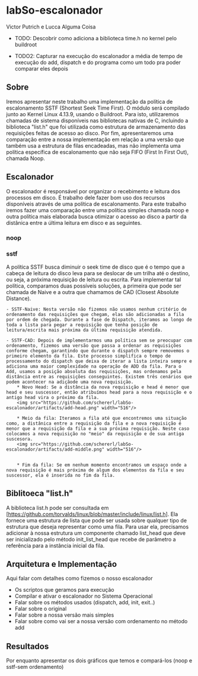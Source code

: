 # labSo-escalonador
Victor Putrich e Lucca Alguma Coisa

 - TODO: Descobrir como adiciona a biblioteca time.h no kernel pelo buildroot

 - TODO2: Capturar na execução do escalonador a média de tempo de execução do add, dispatch e do programa como um todo pra poder comparar eles depois

## Sobre
Iremos apresentar neste trabalho uma implementação da política de escalonamento SSTF (Shortest Seek Time First). O módulo será compilado junto ao Kernel Linux 4.13.9, usando o Buildroot. Para isto, utilizaremos chamadas de sistema disponíveis nas bibliotecas nativas de C, incluindo a biblioteca "list.h" que foi utilizada como estrutura de armazenamento das requisições feitas de acesso ao disco. Por fim, apresentaremos uma comparação entre a nossa implementação em relação a uma versão que também usa a estrutura de filas encadeadas, mas não implementa uma política específica de escalonamento que não seja FIFO (First In First Out), chamada Noop.

## Escalonador
O escalonador é responsável por organizar o recebimento e leitura dos processos em disco. É trabalho dele fazer bom uso dos recursos disponíveis através de uma política
de escalonamento. Para este trabalho iremos fazer uma comparação entre uma política simples chamada noop e outra política mais elaborada busca otimizar o acesso ao disco
a partir da distânica entre a última leitura em disco e as seguintes.

### noop

### sstf
A política SSTF busca diminuir o seek time de disco que é o tempo que a cabeça de leitura do disco leva para se deslocar de um trilha até o destino, ou seja, a próxima requisição de leitura ou escrita. Para implementar tal política, comparamos duas possíveis soluções, a primeira que pode ser chamada de Naive e a outra que chamamos de CAD (Closest Absolute Distance).

    - SSTF-Naive: Nesta versão não fizemos não usamos nenhum critério de ordenamento das requisições que chegam, elas são adicionadas a fila por ordem de chegada. Durante a fase de Dispatch, iteramos ao longo de toda a lista para pegar a requisição que tenha posição de leitura/escrita mais próxima da última requisição atendida.
    
    - SSTF-CAD: Depois de implementarmos uma política sem se preocupar com ordenamento, fizemos uma versão que passa a ordenar as requisições conforme chegam, garantindo que durante o dispatch sempre removemos o primeiro elemento da fila. Este processo simplifica o tempo de processamento do dispatch que deixa de iterar a lista inteira sempre e adiciona uma maior complexidade na operação de ADD da fila. Para o Add, usamos a posição absoluta das requisições, mas ordenamos pela distância entre as requisições conseguintes. Existem três cenários que podem acontecer na adiçãode uma nova requisição.
        * Novo Head: Se a distância da nova requisição e head é menor que head e seu suscessor, então atribuímos head para a nova requisição e o antigo head vira o próximo da fila.
        <img src="https://github.com/schererl/labSo-escalonador/artifacts/add-head.png" width="516"/>

        * Meio da fila: Iteramos a fila até que encontremos uma situação como, a distânica entre a requisição da fila e a nova requisição é menor que a requisição da fila e a sua próxima requisição. Neste caso colocamos a nova requisição no "meio" da requisição e de sua antiga suscesora.
        <img src="https://github.com/schererl/labSo-escalonador/artifacts/add-middle.png" width="516"/>

        
        * Fim da fila: Se em nenhum momento encontramos um espaço onde a nova requisição é mais próxima de algum dos elementos da fila e seu suscessor, ela é inserida no fim da fila.


## Biblitoeca "list.h"
A biblioteca list.h pode ser consultada em [https://github.com/torvalds/linux/blob/master/include/linux/list.h]. Ela fornece uma estrutura de lista que pode ser usada sobre qualquer tipo de estrutura que deseja representar como uma fila. Para usar ela, precisamos adicionar à nossa estrutura um componente chamado list_head que deve ser inicializado pelo método init_list_head que recebe de parâmetro a referência para a instância inicial da fila.


## Arquitetura e Implementação


Aqui falar com detalhes como fizemos o nosso escalonador
- Os scriptos que geramos para execução
- Compilar e ativar o escalonador no Sistema Operacional
- Falar sobre os métodos usados (dispatch, add, init, exit..)
- Falar sobre o original
- Falar sobre a nossa versão mais simples
- Falar sobre como vai ser a nossa versão com ordenamento no método add

## Resultados
 Por enquanto apresentar os dois gráficos que temos e compará-los (noop e sstf-sem ordenamento)
 
 
